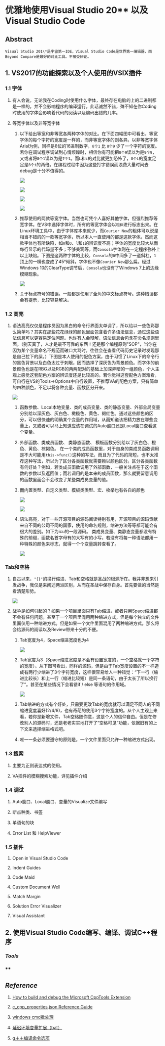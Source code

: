 # **优雅地使用Visual Studio 20\*\* 以及 Visual Studio Code**

## **Abstract**

    Visual Studio 201\*是宇宙第一IDE，Visual Studio Code是世界第一编辑器，而Beyond Compare是最好的对比工具。不接受辩论。

## **1. VS2017的功能探索以及个人使用的VSIX插件**

### 1.1 字体

1. 有人会说，无论我在Coding时使用什么字体，最终存在电脑的上的二进制都是一样的，并不会影响程序的编译运行。此话诚然不错，殊不知在你Coding时使用的字体会影响着代码的阅读以及编码出错的几率。

1. 等宽字体以及非等宽字体

    1. 以下给出等宽和非等宽各两种字体的对比。在下面四幅图中可看出，等宽字体的每个字符的宽度是一样的，而非等宽字体的则各异。以非等宽字体Arial为例，同样是8位的16进制数字，```8个1``` 比 ```8个9``` 少了一个字符的宽度。若你在调试程序调试到心情烦躁时，相信你有可能把```8个9```误以为是```9个9```，又或者将```8个1```误以为是```7个1```。而```L```和```i```的对比就更加恐怖了，```8个L```的宽度足足是```8个i```的两倍。在编程过程中因为这些打字错误而浪费大量时间去debug是十分不值得的。

        ![](fontType1.png)

        ![](fontType2.png)

        ![](fontType3.png)

        ![](fontType4.png)

    1. 推荐使用的两款等宽字体。当然也可凭个人喜好其他字体，但强烈推荐等宽字体。在VS中选择字体时，所有的等宽字体会以```粗体```进行标志出来。在Linux环境工具中，由于字体库本来就少，而```Courier New```的粗体可以说是相当不错的的一款等宽字体，所以本人一直使用的都是这款字体。然而这款字体也有所缺陷，如```0```和```O```、```l```和```1```的辨识度不高；字体的宽度比较大从而每行显示的代码量不多；不够美观等。而```Consola```字体则在一定程序弥补上以上缺陷。下图是这两种字体的比较，```Consola```的```0```中间多了一道斜杠，```1```顶上的一横也变成了45°倾斜，字体也不像```Courier New```那么扁。经过Windows 10的ClearType调节后，```Consola```也没有了Windows 7上的边缘模糊现象。

        ![](fontType.png)

    1. 关于标点符号的错误。一般都是使用了全角的中文标点符号。这种错误都会有提示，比较容易解决。

### 1.2 高亮

1. 语法高亮仅仅是程序员因为黑白的命令行界面太单调了，所以给以一些色彩那么简单吗？其实在那些花花绿绿的颜色里面包含着许多语法信息，通过这些语法信息可以更容易定位问题。也许有人会辩解，语法信息会包含在命名规则里面。（别天真了，人才是最不可靠的东西！还是那个编程原则"SOP"，当你在因为某个变量命名不规范而破口大骂时，往往会在查看代码历史记录时发现那是自己拉下的屎。）下图是本人使用的配色方案，由于习惯了Linux下的命令行的黑色背景以及白色太过于刺眼，因而选择了深灰色为背景颜色。而字体的前景颜色也是在RBG以及RGB的两两配对的基础上加深弄暗的一组颜色，个人主观上感觉这套配色方案的辨识度还是比较高的。若你觉得这套配色方案难看，可自行在VS的Tools->Options中自行设置，不推荐VA的配色方案，只有简单的四种颜色，不足以将各种变量、函数区分开来。

    ![](highlight.png)

    1. 函数参数、Local本地变量、类的成员变量、类的静态变量、外部全局变量分别给以深灰色、灰白色、橄榄色、黄色、褐红色。通过这些颜色的区分，可以很快速的明确某个变量的作用域，从而知道该把精力放在哪些变量上，又或者可以马上知道应该在调试的Auto窗口还是Local窗口查看这个变量。

    1. 外部函数、类成员函数、 类静态函数、 模板函数分别给以了灰白色、橙色、黄色、棕褐色。 在一个类的成员函数里，对于自身的类成员函数调用是不大可能用```this->func()```这种的写法，而且为了代码的简短，也不太推荐这种写法，所以为了区分各类函数就需要赖以颜色区分。区分各类函数有何好处？例如，若类成员函数调用了外部函数，一般关注点在于这个函数的参数以及返回值；而若调用的是本来的成员函数，那么就要留意调用的函数里面会不会改变了某些类成员变量的值。

    1. 而内置类型、自定义类型、模板类类型、宏、枚举也有各自的颜色

        ![](highlight1.png)

        ![](highlight2.png)

    1. 语法高亮，对于一些开源项目的源码阅读特别有用，开源项目的源码贡献来自不同的公司不同的国家，使用的命名规则，缩进方法等等都可能会有很大的差别。如下为icu的一段源码。 类成员变量、类静态变量都没有特殊的前缀，函数名首字母有的大写有的小写，若没有将每一种语法都用一种特殊的颜色来标志，就得一个个变量跳转查看了。

        ![](highlight3.png)

### Tab和空格

1. 自古以来，```"{}"```的换行缩进、Tab和空格就是圣战的根源所在。我并非想来引发战争，我仅是来阐述两派区别，从而在圣战中保存自身。首先要做的当然是看清楚形势。

    ![](tabAndSpace.png)

1. 战争是如何引起的？如果一个项目里面只有Tab缩进，或者只用Space缩进都不会有任何问题。甚至于一个项目里混用两种缩进方式，但是每个独立的文件里面仅用一种缩进方式。但是如果一个文件里面混用了两种缩进方式，那么将会给源码的阅读以及Review带来十分的不便。

    1. Tab宽度为4，Space缩进宽度也为4

        ![](tabAndSpace1.png)

    1. Tab宽度为3（Space缩进宽度是不会有设置宽度的，一个空格就一个字符的宽度）。从下图可看出，同样的源码，但是由于Tab宽度设置的不一样造成有两行少缩进了3个字符宽度，这样很容易给人一种错觉：“下一行（缩进比较长）和上一行（缩进比较短）是同一条语句，由于太长了所以换行了”。甚至在某些情况下会看错if / else 等语句的作用域。

        ![](tabAndSpace2.png)

    1. Tab缩进的方式有个好处，只需要更改Tab的宽度就可以满足不同人的不同缩进宽度喜好(2/4/8)，也有奇葩的使用3个字符宽度的。从个人主观上来看，若你是新增文件，Tab空格随你意，这是个人的信仰自由。但是在修改别人的源码时，还是老老实实地打开了“空格可见”功能，依据旧有的上下文来选择缩进格式吧。

    1. 唯一一条必须要遵守的原则是，一个文件里面只允许一种缩进方式出现。

### 1.3 搜索

1. 主要为正则表达式的使用。

1. VA插件的模糊搜索功能，详见插件介绍

### 1.4 调试

1. Auto窗口、Local窗口、变量的Visualize文件编写

1. 断点种类、书签

1. 单语句的块

1. Error List 和 HelpViewer

### 1.5 插件

1. Open in Visual Studio Code

1. Indent Guides

1. Code Maid

1. Custom Document Well

1. Match Margin

1. Solution Error Visualizer

1. Visual Assistant

## **2. 使用Visual Studio Code编写、编译、调试C++程序**

### *Tools*

### **

## ***Reference***

1. [How to build and debug the Microsoft CppTools Extension](https://github.com/Microsoft/vscode-cpptools/blob/master/Documentation/Getting%20started.md)

1. [c_cpp_properties.json Reference Guide](https://github.com/Microsoft/vscode-cpptools/blob/master/Documentation/LanguageServer/c_cpp_properties.json.md)

1. [windows cmd批处理](http://blog.csdn.net/llq108/article/details/47169809)

1. [延迟环境变量扩展（bat）](http://www.cnblogs.com/dongzhiquan/archive/2012/09/05/2671218.html)

1. [g＋＋编译命令选项](http://blog.csdn.net/woshinia/article/details/11060797)